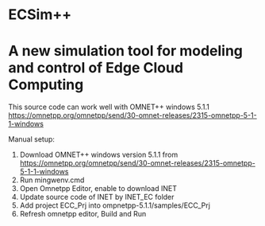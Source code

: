 # ECSim++
A new simulation tool for modeling and control of Edge Cloud Computing
==========
This source code can work well with OMNET++ windows 5.1.1 
https://omnetpp.org/omnetpp/send/30-omnet-releases/2315-omnetpp-5-1-1-windows

Manual setup:
1. Download OMNET++ windows version 5.1.1 from
https://omnetpp.org/omnetpp/send/30-omnet-releases/2315-omnetpp-5-1-1-windows
2. Run mingwenv.cmd
3. Open Omnetpp Editor, enable to download INET
4. Update source code of INET by INET_EC folder
5. Add project ECC_Prj into ompnetpp-5.1.1/samples/ECC_Prj
6. Refresh omnetpp editor, Build and Run
